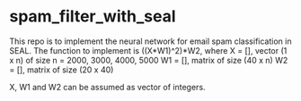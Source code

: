 # spam_filter_with_seal
This repo is to implement the neural network for email spam classification in SEAL.
The function to implement is ((X*W1)^2)*W2, where
  X = [], vector (1 x n) of size n = 2000, 3000, 4000, 5000
  W1 = [], matrix of size (40 x n)
  W2 = [], matrix of size (20 x 40)
  
  X, W1 and W2 can be assumed as vector of integers. 
